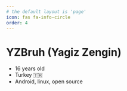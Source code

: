 ```yaml
---
# the default layout is 'page'
icon: fas fa-info-circle
order: 4
---
```


# YZBruh (Yagiz Zengin)
 - 16 years old 
 - Turkey 🇹🇷
 - Android, linux, open source 
